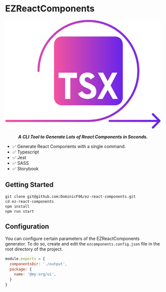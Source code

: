 # EZReactComponents

<p align="center"><img src="./banner.svg"/></p>

<p align="center"><b><i>A CLI Tool to Generate Lots of React Components in Seconds.</i></b></p>

- ✅ Generate React Components with a single command.
- ✅ Typescript
- ✅ Jest
- ✅ SASS
- ✅ Storybook

## Getting Started

```shell
git clone git@github.com:DominicF96/ez-react-components.git
cd ez-react-components
npm install
npm run start
```

## Configuration

You can configure certain parameters of the EZReactComponents generator. To do so, create and edit the `ezcomponents.config.json` file in the root directory of the project.

```js
module.exports = {
  componentsDir: './output',
  package: {
    name: '@my-org/ui',
  }
}
```

